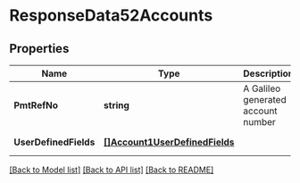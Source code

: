 # ResponseData52Accounts

## Properties
Name | Type | Description | Notes
------------ | ------------- | ------------- | -------------
**PmtRefNo** | **string** | A Galileo generated account number | [default to null]
**UserDefinedFields** | [**[]Account1UserDefinedFields**](Account1_user_defined_fields.md) |  | [default to null]

[[Back to Model list]](../README.md#documentation-for-models) [[Back to API list]](../README.md#documentation-for-api-endpoints) [[Back to README]](../README.md)

